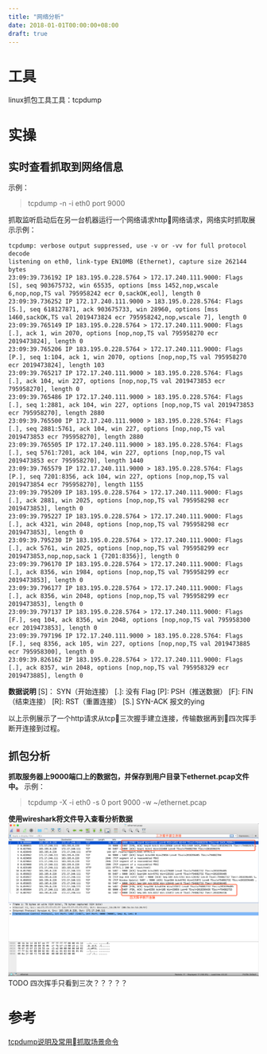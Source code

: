 ```yaml
---
title: "网络分析"
date: 2018-01-01T00:00:00+08:00
draft: true
---
```

# 工具
linux抓包工具工具：tcpdump

# 实操
## 实时查看抓取到网络信息
示例：
> tcpdump -n -i eth0 port 9000

抓取监听启动后在另一台机器运行一个网络请求http网络请求，网络实时抓取展示示例：
```
tcpdump: verbose output suppressed, use -v or -vv for full protocol decode
listening on eth0, link-type EN10MB (Ethernet), capture size 262144 bytes
23:09:39.736192 IP 183.195.0.228.5764 > 172.17.240.111.9000: Flags [S], seq 903675732, win 65535, options [mss 1452,nop,wscale 6,nop,nop,TS val 795958242 ecr 0,sackOK,eol], length 0
23:09:39.736252 IP 172.17.240.111.9000 > 183.195.0.228.5764: Flags [S.], seq 618127871, ack 903675733, win 28960, options [mss 1460,sackOK,TS val 2019473824 ecr 795958242,nop,wscale 7], length 0
23:09:39.765149 IP 183.195.0.228.5764 > 172.17.240.111.9000: Flags [.], ack 1, win 2070, options [nop,nop,TS val 795958270 ecr 2019473824], length 0
23:09:39.765206 IP 183.195.0.228.5764 > 172.17.240.111.9000: Flags [P.], seq 1:104, ack 1, win 2070, options [nop,nop,TS val 795958270 ecr 2019473824], length 103
23:09:39.765217 IP 172.17.240.111.9000 > 183.195.0.228.5764: Flags [.], ack 104, win 227, options [nop,nop,TS val 2019473853 ecr 795958270], length 0
23:09:39.765486 IP 172.17.240.111.9000 > 183.195.0.228.5764: Flags [.], seq 1:2881, ack 104, win 227, options [nop,nop,TS val 2019473853 ecr 795958270], length 2880
23:09:39.765500 IP 172.17.240.111.9000 > 183.195.0.228.5764: Flags [.], seq 2881:5761, ack 104, win 227, options [nop,nop,TS val 2019473853 ecr 795958270], length 2880
23:09:39.765505 IP 172.17.240.111.9000 > 183.195.0.228.5764: Flags [.], seq 5761:7201, ack 104, win 227, options [nop,nop,TS val 2019473853 ecr 795958270], length 1440
23:09:39.765579 IP 172.17.240.111.9000 > 183.195.0.228.5764: Flags [P.], seq 7201:8356, ack 104, win 227, options [nop,nop,TS val 2019473854 ecr 795958270], length 1155
23:09:39.795209 IP 183.195.0.228.5764 > 172.17.240.111.9000: Flags [.], ack 2881, win 2025, options [nop,nop,TS val 795958298 ecr 2019473853], length 0
23:09:39.795227 IP 183.195.0.228.5764 > 172.17.240.111.9000: Flags [.], ack 4321, win 2048, options [nop,nop,TS val 795958298 ecr 2019473853], length 0
23:09:39.795230 IP 183.195.0.228.5764 > 172.17.240.111.9000: Flags [.], ack 5761, win 2025, options [nop,nop,TS val 795958299 ecr 2019473853,nop,nop,sack 1 {7201:8356}], length 0
23:09:39.796170 IP 183.195.0.228.5764 > 172.17.240.111.9000: Flags [.], ack 8356, win 1984, options [nop,nop,TS val 795958299 ecr 2019473853], length 0
23:09:39.796177 IP 183.195.0.228.5764 > 172.17.240.111.9000: Flags [.], ack 8356, win 2048, options [nop,nop,TS val 795958299 ecr 2019473853], length 0
23:09:39.797137 IP 183.195.0.228.5764 > 172.17.240.111.9000: Flags [F.], seq 104, ack 8356, win 2048, options [nop,nop,TS val 795958300 ecr 2019473853], length 0
23:09:39.797196 IP 172.17.240.111.9000 > 183.195.0.228.5764: Flags [F.], seq 8356, ack 105, win 227, options [nop,nop,TS val 2019473885 ecr 795958300], length 0
23:09:39.826162 IP 183.195.0.228.5764 > 172.17.240.111.9000: Flags [.], ack 8357, win 2048, options [nop,nop,TS val 795958329 ecr 2019473885], length 0
```
**数据说明**
[S]： SYN（开始连接）
[.]: 没有 Flag
[P]: PSH（推送数据）
[F]: FIN （结束连接）
[R]: RST（重置连接）
[S.] SYN-ACK 报文的ying

以上示例展示了一个http请求从tcp三次握手建立连接，传输数据再到四次挥手断开连接到过程。

## 抓包分析
**抓取服务器上9000端口上的数据包，并保存到用户目录下ethernet.pcap文件中。**
示例：
> tcpdump -X -i eth0 -s 0 port 9000 -w ~/ethernet.pcap

**使用wireshark将文件导入查看分析数据**
![wireshark分析](../../picture/wireshark分析.png)
TODO 四次挥手只看到三次？？？？？


# 参考
[tcpdump说明及常用抓取场景命令](https://amits-notes.readthedocs.io/en/latest/networking/tcpdump.html)